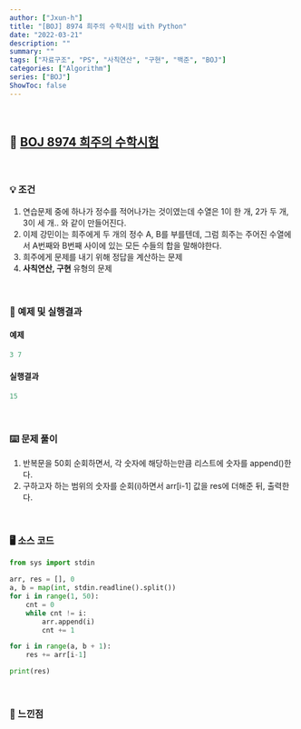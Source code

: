 ```yaml
---
author: ["Jxun-h"]
title: "[BOJ] 8974 희주의 수학시험 with Python"
date: "2022-03-21"
description: ""
summary: ""
tags: ["자료구조", "PS", "사칙연산", "구현", "백준", "BOJ"]
categories: ["Algorithm"]
series: ["BOJ"]
ShowToc: false
---
```


<br>

## 📌 <a href="https://www.acmicpc.net/problem/8974" target="_blank">BOJ 8974 희주의 수학시험</a>

<br>

### 💡 조건

1.  연습문제 중에 하나가 정수를 적어나가는 것이였는데 수열은 1이 한 개, 2가 두 개, 3이 세 개.. 와 같이 만들어진다.
2.  이제 강민이는 희주에게 두 개의 정수 A, B를 부를텐데, 그럼 희주는 주어진 수열에서 A번째와 B번째 사이에 있는 모든 수들의 합을 말해야한다.
3.  희주에게 문제를 내기 위해 정답을 계산하는 문제
4.  **사칙연산, 구현** 유형의 문제

<br>

### 🔖 예제 및 실행결과

#### 예제

```py
3 7
```

#### 실행결과

```py
15
```

<br>

### ⌨️ 문제 풀이

1.  반복문을 50회 순회하면서, 각 숫자에 해당하는만큼 리스트에 숫자를 append()한다.
2.  구하고자 하는 범위의 숫자를 순회(i)하면서 arr[i-1] 값을 res에 더해준 뒤, 출력한다.

<br>

### 🖥 소스 코드

```py
from sys import stdin

arr, res = [], 0
a, b = map(int, stdin.readline().split())
for i in range(1, 50):
    cnt = 0
    while cnt != i:
        arr.append(i)
        cnt += 1

for i in range(a, b + 1):
    res += arr[i-1]

print(res)
```

<br>

### 💾 느낀점